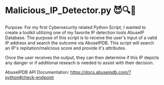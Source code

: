# Malicious_IP_Detector.py 😈🔍🥂

Purpose: 
For my first Cybersecurity related Python Script, I wanted to create a toolkit utilizing one of my favorite IP detection tools AbuseIP Database. The purpose of this script is to receive the user's input of a valid IP address and search the outcome via AbuseIPDB. This script will search an IP's repitation/malicious score and provide it's attributes.

Once the user receives the output, they can then determine if this IP depicts any danger or if additional reseach is needed to assist with their decision.

AbuseIPDB API Documentation: https://docs.abuseipdb.com/?python#check-endpoint
